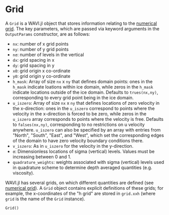 # Grid
A `Grid` is a WAVI.jl object that stores information relating to the [numerical grid](../numerical_procedure/numerical_procedure.md#Numerical-Grid). The key parameters, which are passed via keyword arguments in the `OutputParams` constructor, are as follows:
- `nx`: number of x grid points
- `ny`: number of y grid points
- `nσ`: number of levels in the vertical
- `dx`: grid spacing in x 
- `dy`: grid spacing in y 
- `x0`: grid origin x co-ordinate 
- `y0`: grid origin y co-ordinate
- `h_mask`: Array of size `nx` x `ny` that defines domain points: ones in the `h_mask` indicate loations within ice domain, while zeros in the `h_mask` indicate locations outside of the ice domain. Defaults to `trues(nx,ny)`, corresponding to every grid point being in the ice domain.
- `u_iszero`: Array of size `nx` x `ny` that defines locations of zero velocity in the x-direction: ones in the `u_iszero` correspond to points where the velocity in the x-direction is forced to be zero, while zeros in the `u_iszero` array corresponds to points where the velocity is free. Defaults to `falses(nx,ny)`, corresponding to no restrictions on u velocity anywhere. `u_iszero` can also be specified by an array with entries from "North", "South", "East", and "West", which set the corresponding edges of the domain to have zero velocity boundary conditions there.
- `v_iszero`: As in `u_iszero` for the velocity in the y-direction.
- `σ`: Dimensionless locations of sigma (vertical) levels. Values must be increasing between 0 and 1.
- `quadrature_weights`: weights associated with sigma (vertical) levels used in quadrature scheme to determine depth averaged quantities (e.g. viscosity).

WAVI.jl has several grids, on which different quantities are defined (see [numerical grid](../numerical_procedure/numerical_procedure.md#Numerical-Grid)). A `Grid` object contains explicit definitions of these grids; for example, the x-coordinates of the "h grid" are stored in `grid.xxh` (where `grid` is the name of the `Grid` instance).

```@docs
Grid()
```

